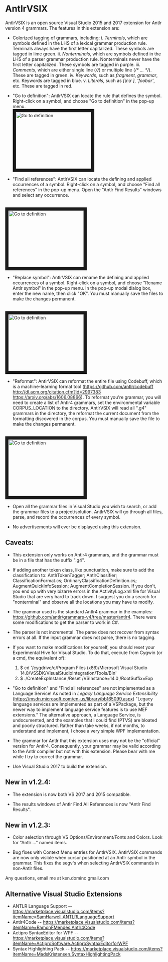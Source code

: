 # AntlrVSIX
AntlrVSIX is an open source Visual Studio 2015 and 2017 extension for Antlr version 4
grammars. The features in this extension are:

* Colorized tagging of grammars, including:
i. _Terminals_, which are symbols defined in the LHS of a lexical grammar production rule.
Terminals always have the first letter capitalized. These symbols are tagged in lime
green.
ii. _Nonterminals_, which are symbols defined in the LHS of a parser grammar production rule.
Nonterminals never have the first letter capitalized. These symbols are tagged in purple.
iii. _Comments_, which are either single line (_//_) or multiple line (_/* ... */_). These are
tagged in green.
iv. _Keywords_, such as _fragment_, _grammar_, etc. Keywords are tagged in blue.
v. _Literals_, such as _[\n\r ]_, _'foobar'_, etc. These are tagged in red.

* "Go to definition": AntlrVSIX can locate the rule that defines the symbol.
Right-click on a symbol, and choose "Go to definition" in the pop-up menu.</br>
<a href="http://www.youtube.com/watch?feature=player_embedded&v=Kl_qaY0NF70" target="_blank"><img src="http://img.youtube.com/vi/Kl_qaY0NF70/0.jpg" 
alt="Go to definition" width="240" height="180" border="10" /></a>

* "Find all references": AntlrVSIX can locate the defining and applied occurrences
of a symbol. Right-click on a symbol, and choose "Find all references" in the pop-up
menu. Open the "Antlr Find Results" windows and select any occurrence.
</br>
<a href="http://www.youtube.com/watch?feature=player_embedded&v=wOX_T4LP8QU
" target="_blank"><img src="http://img.youtube.com/vi/wOX_T4LP8QU/0.jpg" 
alt="Go to definition" width="240" height="180" border="10" /></a>

* "Replace symbol": AntlrVSIX can rename the defining and applied occurrences of a
symbol. Right-click on a symbol, and choose "Rename Antlr symbol" in the pop-up
menu. In the pop-up modal dialog box, enter the new name, then click "OK". You must
manually save the files to make the changes permanent.
</br>
<a href="http://www.youtube.com/watch?feature=player_embedded&v=JJSQ2_fjxvc
" target="_blank"><img src="http://img.youtube.com/vi/JJSQ2_fjxvc/0.jpg" 
alt="Go to definition" width="240" height="180" border="10" /></a>

* "Reformat": AntlrVSIX can reformat the entire file using Codebuff, which is
 a machine-learning format tool (https://github.com/antlr/codebuff http://dl.acm.org/citation.cfm?id=2997383 https://arxiv.org/abs/1606.08866).
To reformat you're grammar, you will need to create a list of Antlr4 grammars, set the environmental
variable CORPUS_LOCATION to the directory. AntlrVSIX will read all ".g4" grammars in
the directory, the reformat the current document from the formatting discovered in the corpus.
You must manually save the file to make the changes permanent.
</br>
<a href="http://www.youtube.com/watch?feature=player_embedded&v=XPC-wxucdoU
" target="_blank"><img src="http://img.youtube.com/vi/XPC-wxucdoU/0.jpg" 
alt="Go to definition" width="240" height="180" border="10" /></a>

* Open all the grammar files in Visual Studio you wish to search, or add the
grammar files to a project/solution. AntlrVSIX will go through all files, parse,
and record the occurrences of every symbol.

* No advertisements will ever be displayed using this extension.

## Caveats:

* This extension only works on Antlr4 grammars, and the grammar must be in a file that has the suffix
".g4".

* If adding another token class, like punctuation, make sure to add the classification to:
AntlrTokenTagger; AntlrClassifier; ClassificationFormat.cs; OrdinaryClassificationDefinition.cs;
AugmentQuickInfoSession; AugmentCompletionSession. If you don't, you end up with very
bizarre errors in the ActivityLog.xml file for Visual Studio that are very hard to track down.
I suggest you do a search for "nonterminal" and observe all the locations you may have to
modify.

* The grammar used is the standard Antlr4 grammar in the examples: 
https://github.com/antlr/grammars-v4/tree/master/antlr4. There were some modifications to
get the parser to work in C#.

* The parser is not incremental. The parse does not recover from
syntax errors at all. If the input grammar does not parse, there is no tagging.

* If you want to make modifications for yourself, you should reset your
Experimental Hive for Visual Studio. To do that, execute from Cygwin (or a cmd, the
equivalent of):
  1. $ cd '/cygdrive/c/Program Files (x86)/Microsoft Visual Studio 14.0/VSSDK/VisualStudioIntegration/Tools/Bin'
  2. $ ./CreateExpInstance /Reset /VSInstance=14.0 /RootSuffix=Exp

* "Go to definition" and "Find all references" are not implemented as a
Language Service! As noted in _Legacy Language Service Extensibility_
(https://msdn.microsoft.com/en-us/library/bb165099.aspx) "Legacy language
services are implemented as part of a VSPackage, but the newer way to implement
language service features is to use MEF extensions." The alternative approach,
a Language Service, is undocumented, and the examples that I could find (PTVS)
are bloated and poorly structured. Rather than take weeks, if not months, to understand and implement,
I chose a very simple WPF implementation.

* The grammar for Antlr that this extension uses may not be the "official" version for Antlr4. Consequently, your
grammar may be valid according to the Antlr compiler but not with this extension.
Please bear with me while I try to correct the grammar.

* Use Visual Studio 2017 to build the extension.

## New in v1.2.4:

* The extension is now both VS 2017 and 2015 compatible.

* The results windows of Antlr Find All References is now "Antlr Find Results".

## New in v1.2.3:

* Color selection through VS Options/Environment/Fonts and Colors. Look for "Antlr ..." named items.

* Bug fixes with Context Menu entries for AntlrVSIX. AntlrVSIX commands are now only visible when cursor positioned at an Antlr symbol in the grammar. This fixes the segv's when selecting AntlrVSIX commands in non-Antlr files.

Any questions, email me at ken.domino <at> gmail.com

## Alternative Visual Studio Extensions

* ANTLR Language Support -- https://marketplace.visualstudio.com/items?itemName=SamHarwell.ANTLRLanguageSupport
* Antlr4Code -- https://marketplace.visualstudio.com/items?itemName=RamonFMendes.Antlr4Code
* Actipro SyntaxEditor for WPF -- https://marketplace.visualstudio.com/items?itemName=ActiproSoftware.ActiproSyntaxEditorforWPF
* Syntax Highlighting Pack -- https://marketplace.visualstudio.com/items?itemName=MadsKristensen.SyntaxHighlightingPack

